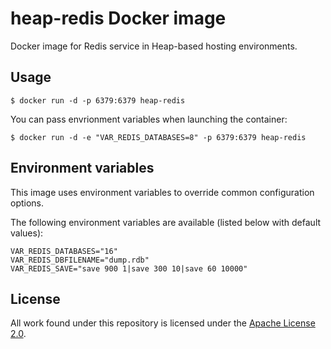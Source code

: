 # heap-redis Docker image

Docker image for Redis service in Heap-based hosting environments.

## Usage

```
$ docker run -d -p 6379:6379 heap-redis 
```

You can pass envrionment variables when launching the container:
```
$ docker run -d -e "VAR_REDIS_DATABASES=8" -p 6379:6379 heap-redis
```

## Environment variables

This image uses environment variables to override common configuration options.

The following environment variables are available (listed below with default values):

```
VAR_REDIS_DATABASES="16"
VAR_REDIS_DBFILENAME="dump.rdb"
VAR_REDIS_SAVE="save 900 1|save 300 10|save 60 10000"
```

## License

All work found under this repository is licensed under the [Apache
License 2.0](LICENSE).

